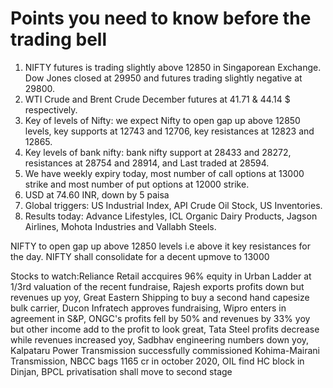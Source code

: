 # Points you need to know before the trading bell
1. NIFTY futures is trading slightly above 12850 in Singaporean Exchange. Dow Jones closed at 29950 and futures trading slightly negative at 29800.
2. WTI Crude and Brent Crude December futures at 41.71 & 44.14 $ respectively. 
3. Key of levels of Nifty: we expect Nifty to open gap up above 12850 levels, key supports at 12743 and 12706, key resistances at 12823 and 12865.
4. Key levels of bank nifty: bank nifty support at 28433 and 28272, resistances at 28754 and 28914, and Last traded at 28594.
5. We have weekly expiry today, most number of call options at 13000 strike and most number of put options at 12000 strike.
6. USD at 74.60 INR, down by 5 paisa
7. Global triggers: US Industrial Index, API Crude Oil Stock, US Inventories.
8. Results today: Advance Lifestyles, ICL Organic Dairy Products, Jagson Airlines, Mohota Industries and Vallabh Steels.

NIFTY to open gap up above 12850 levels i.e above it key resistances for the day. NIFTY shall consolidate for a decent upmove to 13000

Stocks to watch:Reliance Retail accquires 96% equity in Urban Ladder at 1/3rd valuation of the recent fundraise, Rajesh exports profits down but revenues up yoy, Great Eastern Shipping to buy a second hand capesize bulk carrier, Ducon Infratech approves fundraising, Wipro enters in agreement in S&P, ONGC's profits fell by 50% and revenues by 33% yoy but other income add to the profit to look great, Tata Steel profits decrease while revenues increased yoy, Sadbhav engineering numbers down yoy, Kalpataru Power Transmission successfully commissioned Kohima-Mairani Transmission, NBCC bags 1165 cr in october 2020, OIL find HC block in Dinjan, BPCL privatisation shall move to second stage  
